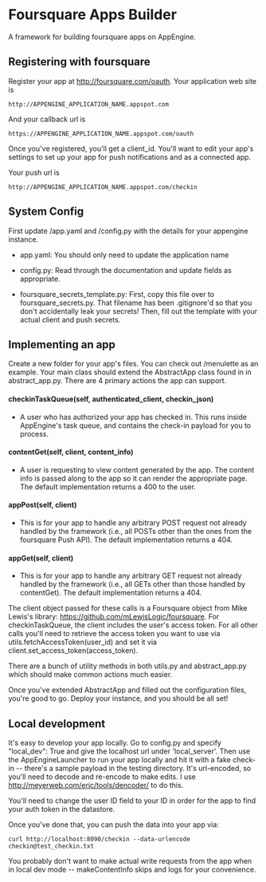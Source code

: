 Foursquare Apps Builder
=============
A framework for building foursquare apps on AppEngine.

Registering with foursquare
-------

Register your app at http://foursquare.com/oauth. Your application web site is

    http://APPENGINE_APPLICATION_NAME.appspot.com

And your callback url is

    https://APPENGINE_APPLICATION_NAME.appspot.com/oauth

Once you've registered, you'll get a client_id. You'll want to edit your
app's settings to set up your app for push notifications and as a connected app.

Your push url is

    http://APPENGINE_APPLICATION_NAME.appspot.com/checkin

System Config
-------

First update /app.yaml and /config.py with the details for your appengine
instance.

* app.yaml: You should only need to update the application name

* config.py: Read through the documentation and update fields as appropriate.

* foursquare_secrets_template.py: First, copy this file over to
foursquare_secrets.py. That filename has been .gitignore'd so that
you don't accidentally leak your secrets! Then, fill out the template
with your actual client and push secrets.

Implementing an app
-------

Create a new folder for your app's files. You can check out /menulette as an
example. Your main class should extend the AbstractApp class found in
in abstract_app.py. There are 4 primary actions the app can support.

#### checkinTaskQueue(self, authenticated_client, checkin_json)
* A user who has authorized your app has checked in. This runs inside AppEngine's
  task queue, and contains the check-in payload for you to process.

#### contentGet(self, client, content_info)
* A user is requesting to view content generated by the app. The content info
is passed along to the app so it can render the appropriate page. The
default implementation returns a 400 to the user.

#### appPost(self, client)
* This is for your app to handle any arbitrary POST request not already handled
by the framework (i.e., all POSTs other than the ones from the foursquare Push API).
The default implementation returns a 404.

#### appGet(self, client)
* This is for your app to handle any arbitrary GET request not already handled
by the framework (i.e., all GETs other than those handled by contentGet). The
default implementation returns a 404.

The client object passed for these calls is a Foursquare object from
Mike Lewis's library: https://github.com/mLewisLogic/foursquare.
For checkinTaskQueue, the client includes the user's access token. For all
other calls you'll need to retrieve the access token you want to use via
utils.fetchAccessToken(user_id) and set it via
client.set_access_token(access_token).

There are a bunch of utility methods in both utils.py and abstract_app.py
which should make common actions much easier.

Once you've extended AbstractApp and filled out the configuration files,
you're good to go. Deploy your instance, and you should be all set!


Local development
-------

It's easy to develop your app locally. Go to config.py and
specify "local_dev": True and give the localhost url under 'local_server'.
Then use the AppEngineLauncher to run your app locally and hit it with a fake
check-in -- there's a sample payload in the testing directory. It's
url-encoded, so you'll need to decode and re-encode to make edits. I use
http://meyerweb.com/eric/tools/dencoder/ to do this.

You'll need to change the user ID field to your ID in order for the app
to find your auth token in the datastore.

Once you've done that, you can push the data into your app via:

    curl http://localhost:8090/checkin --data-urlencode checkin@test_checkin.txt


You probably don't want to make actual write requests from the app when in
local dev mode -- makeContentInfo skips and logs for your convenience.
